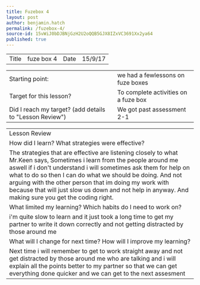 ```yaml
---
title: Fuzebox 4
layout: post
author: benjamin.hatch
permalink: /fuzebox-4/
source-id: 15vWiJ0bDJBNjGzH2U2oQQB5GJX8IZxVC3691Xx2ya64
published: true
---
```

<table>
  <tr>
    <td>Title</td>
    <td>fuze box 4</td>
    <td>Date</td>
    <td>15/9/17</td>
  </tr>
</table>


<table>
  <tr>
    <td>Starting point:</td>
    <td>we had a fewlessons on fuze boxes</td>
  </tr>
  <tr>
    <td>Target for this lesson?</td>
    <td>To complete activities on a fuze box
</td>
  </tr>
  <tr>
    <td>Did I reach my target? 
(add details to "Lesson Review")</td>
    <td>We got past assessment 2-1</td>
  </tr>
</table>


<table>
  <tr>
    <td>Lesson Review</td>
  </tr>
  <tr>
    <td>How did I learn? What strategies were effective? </td>
  </tr>
  <tr>
    <td>The strategies that are effective are listening closely to what Mr.Keen says, Sometimes i learn from the people around me aswell if i don't understand i will sometimes ask them for help on what to do so then I can do what we should be doing. And not arguing with the other person that im doing my work with because that will just slow us down and not help in anyway. And making sure you get the coding right.
</td>
  </tr>
  <tr>
    <td>What limited my learning? Which habits do I need to work on? </td>
  </tr>
  <tr>
    <td>i'm quite slow to learn and it just took a long time to get my partner to write it down correctly and not getting distracted by those around me</td>
  </tr>
  <tr>
    <td>What will I change for next time? How will I improve my learning?</td>
  </tr>
  <tr>
    <td>Next time i will remember to get to work straight away and not get distracted by those around me who are talking and i will explain all the points better to my partner so that we can get everything done quicker and we can get to the next assesment</td>
  </tr>
</table>


